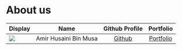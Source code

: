 # About us

Display |         Name          | Github Profile | Portfolio 
--------|:---------------------:|:--------------:|:---------:
![](https://encrypted-tbn1.gstatic.com/images?q=tbn:ANd9GcQd1kWKsODGmz1P44kiLTfpeIOkaemYITnaRVOZEn372xCyrpNoQQ_dMDAV4dWLpVTDFekNEtlkJaDnhlTzoQWdNg) | Amir Husaini Bin Musa | [Github](https://github.com/amirhusaini06) | [Portfolio](docs/team/amirhusaini06.md)

